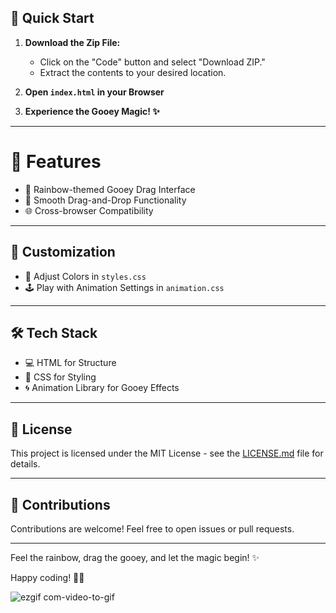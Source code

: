## 🚀 Quick Start

1. **Download the Zip File:**
   - Click on the "Code" button and select "Download ZIP."
   - Extract the contents to your desired location.

2. **Open `index.html` in your Browser**

3. **Experience the Gooey Magic! ✨**

---
 <h1>🌟 Features</h1>

- 🎨 Rainbow-themed Gooey Drag Interface
- 🚀 Smooth Drag-and-Drop Functionality
- 🌐 Cross-browser Compatibility

---

## 🎨 Customization

- 🌈 Adjust Colors in `styles.css`
- 🕹️ Play with Animation Settings in `animation.css`

---

## 🛠️ Tech Stack

- 💻 HTML for Structure
- 🎨 CSS for Styling
- 🌀 Animation Library for Gooey Effects

---

## 📄 License

This project is licensed under the MIT License - see the [LICENSE.md](LICENSE.md) file for details.

---

## 🤝 Contributions

Contributions are welcome! Feel free to open issues or pull requests.

---

Feel the rainbow, drag the gooey, and let the magic begin! ✨

Happy coding! 🌈🚀

![ezgif com-video-to-gif](https://github.com/elijahgummer/rainbow-gooey-drag-/assets/96103526/c14b8082-f8a2-4acd-95e5-a527286fe986)





